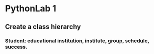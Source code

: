 # PythonLab 1
## Create a class hierarchy

### Student: educational institution, institute, group, schedule, success. 